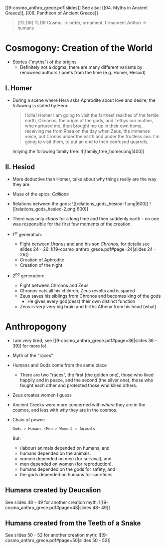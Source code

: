 [[9-cosmo_anthro_grece.pdf|slides]]
See also: [[04. Myths in Ancient Greece]], [[06. Pantheon of Ancient Greece]]

> [!TLDR] TLDR
> Cosmo &nbsp;-> order, ornament, firmament
> Anthro -> humans

# Cosmogony: Creation of the World
- Stories ("myths") of the origins
	- Definitely not a dogma, there are many different variants by renowned authors / poets from the time (e.g. Homer, Hesiod)

## I. Homer
- During a scene where Hera asks Aphrodite about love and desire, the following is stated by Hera:

	> [!cite] Homer
	> I am going to visit the farthest reaches of the fertile earth, Okeanos, the origin of the gods, and Tethys our mother, who nurtured me, then brought me up in their own home, receiving me from Rhea on the day when Zeus, the immense voice, put Cronos under the earth and under the fruitless sea. I'm going to visit them, to put an end to their confused quarrels.

	Imlying the following family tree:
	![[family_tree_homer.png|400]]
	<br>

## II. Hesiod
- More deductive than Homer, talks about why things really are the way they are.
- Muse of the epics: *Calliope*
  <br>

- Relations between the gods:
  ![[relations_gods_hesiod-1.png|600]]
  ![[relations_gods_hesiod-2.png|600]]
  <br>

- There was only *chaos* for a long time and then suddenly earth - no one was responsible for the first few moments of the creation.
  <br>

- 1<sup>st</sup> generation:
	- Fight between *Uranus* and and his son *Chronos*, for details see slides 24 - 26:
	  ![[9-cosmo_anthro_grece.pdf#page=24|slides 24 - 26]]
	- Creation of Aphrodite
	- Creation of the night
	  <br>

- 2<sup>nd</sup> generation:
	- Fight between Chronos and Zeus
	- Chronos eats all his children, Zeus revolts and is spared
	- Zeus saves his siblings from Chronos and becomes king of the gods
		- He gives every god(dess) their own distinct function
		  <br>
	- Zeus is very very big brain and births Athena from his head (what)

# Anthropogony
- I am very tired, see [[9-cosmo_anthro_grece.pdf#page=36|slides 36 - 39]] for more lol
  <br> 
  
- Myth of the "races"
- Humans and Gods come from the same place
	- There are two "races", the first (the golden one), those who lived happily and in peace, and the second (the silver one), those who fought each other and protected those who killed others.
	  <br>

- Zeus creates women I guess
- Ancient Greeks were more concerned with *where* they are in the cosmos, and less with *why* they are in the cosmos.
  <br>

- Chain of power:
  ```python
  Gods > Humans (Men > Women) > Animals
  ```
  But:
  - (labour) animals depended on humans, and
  - humans depended on the animals.
    <br>
  - women depended on men (for survival), and
  - men depended on women (for reproduction).
    <br>
  - humans depended on the gods for safety, and
  - the gods depended on humans for sacrifices.

## Humans created by Deucalion
See slides 48 - 49 for another creation myth:
![[9-cosmo_anthro_grece.pdf#page=48|slides 48- 49]]

## Humans created from the Teeth of a Snake
See slides 50 - 52 for another creation myth:
![[9-cosmo_anthro_grece.pdf#page=50|slides 50 - 52]]